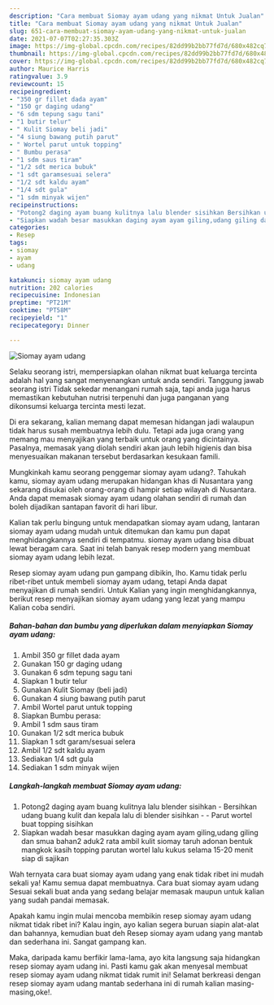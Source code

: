 ```yaml
---
description: "Cara membuat Siomay ayam udang yang nikmat Untuk Jualan"
title: "Cara membuat Siomay ayam udang yang nikmat Untuk Jualan"
slug: 651-cara-membuat-siomay-ayam-udang-yang-nikmat-untuk-jualan
date: 2021-07-07T02:27:35.303Z
image: https://img-global.cpcdn.com/recipes/82dd99b2bb77fd7d/680x482cq70/siomay-ayam-udang-foto-resep-utama.jpg
thumbnail: https://img-global.cpcdn.com/recipes/82dd99b2bb77fd7d/680x482cq70/siomay-ayam-udang-foto-resep-utama.jpg
cover: https://img-global.cpcdn.com/recipes/82dd99b2bb77fd7d/680x482cq70/siomay-ayam-udang-foto-resep-utama.jpg
author: Maurice Harris
ratingvalue: 3.9
reviewcount: 15
recipeingredient:
- "350 gr fillet dada ayam"
- "150 gr daging udang"
- "6 sdm tepung sagu tani"
- "1 butir telur"
- " Kulit Siomay beli jadi"
- "4 siung bawang putih parut"
- " Wortel parut untuk topping"
- " Bumbu perasa"
- "1 sdm saus tiram"
- "1/2 sdt merica bubuk"
- "1 sdt garamsesuai selera"
- "1/2 sdt kaldu ayam"
- "1/4 sdt gula"
- "1 sdm minyak wijen"
recipeinstructions:
- "Potong2 daging ayam buang kulitnya lalu blender sisihkan Bersihkan udang buang kulit dan kepala lalu di blender sisihkan  Parut wortel buat topping sisihkan"
- "Siapkan wadah besar masukkan daging ayam ayam giling,udang giling dan smua bahan2 aduk2 rata ambil kulit siomay taruh adonan bentuk mangkok kasih topping parutan wortel lalu kukus selama 15-20 menit siap di sajikan"
categories:
- Resep
tags:
- siomay
- ayam
- udang

katakunci: siomay ayam udang 
nutrition: 202 calories
recipecuisine: Indonesian
preptime: "PT21M"
cooktime: "PT58M"
recipeyield: "1"
recipecategory: Dinner

---
```



![Siomay ayam udang](https://img-global.cpcdn.com/recipes/82dd99b2bb77fd7d/680x482cq70/siomay-ayam-udang-foto-resep-utama.jpg)

Selaku seorang istri, mempersiapkan olahan nikmat buat keluarga tercinta adalah hal yang sangat menyenangkan untuk anda sendiri. Tanggung jawab seorang istri Tidak sekedar menangani rumah saja, tapi anda juga harus memastikan kebutuhan nutrisi terpenuhi dan juga panganan yang dikonsumsi keluarga tercinta mesti lezat.

Di era  sekarang, kalian memang dapat memesan hidangan jadi walaupun tidak harus susah membuatnya lebih dulu. Tetapi ada juga orang yang memang mau menyajikan yang terbaik untuk orang yang dicintainya. Pasalnya, memasak yang diolah sendiri akan jauh lebih higienis dan bisa menyesuaikan makanan tersebut berdasarkan kesukaan famili. 



Mungkinkah kamu seorang penggemar siomay ayam udang?. Tahukah kamu, siomay ayam udang merupakan hidangan khas di Nusantara yang sekarang disukai oleh orang-orang di hampir setiap wilayah di Nusantara. Anda dapat memasak siomay ayam udang olahan sendiri di rumah dan boleh dijadikan santapan favorit di hari libur.

Kalian tak perlu bingung untuk mendapatkan siomay ayam udang, lantaran siomay ayam udang mudah untuk ditemukan dan kamu pun dapat menghidangkannya sendiri di tempatmu. siomay ayam udang bisa dibuat lewat beragam cara. Saat ini telah banyak resep modern yang membuat siomay ayam udang lebih lezat.

Resep siomay ayam udang pun gampang dibikin, lho. Kamu tidak perlu ribet-ribet untuk membeli siomay ayam udang, tetapi Anda dapat menyajikan di rumah sendiri. Untuk Kalian yang ingin menghidangkannya, berikut resep menyajikan siomay ayam udang yang lezat yang mampu Kalian coba sendiri.

<!--inarticleads1-->

##### Bahan-bahan dan bumbu yang diperlukan dalam menyiapkan Siomay ayam udang:

1. Ambil 350 gr fillet dada ayam
1. Gunakan 150 gr daging udang
1. Gunakan 6 sdm tepung sagu tani
1. Siapkan 1 butir telur
1. Gunakan  Kulit Siomay (beli jadi)
1. Gunakan 4 siung bawang putih parut
1. Ambil  Wortel parut untuk topping
1. Siapkan  Bumbu perasa:
1. Ambil 1 sdm saus tiram
1. Gunakan 1/2 sdt merica bubuk
1. Siapkan 1 sdt garam/sesuai selera
1. Ambil 1/2 sdt kaldu ayam
1. Sediakan 1/4 sdt gula
1. Sediakan 1 sdm minyak wijen




<!--inarticleads2-->

##### Langkah-langkah membuat Siomay ayam udang:

1. Potong2 daging ayam buang kulitnya lalu blender sisihkan - Bersihkan udang buang kulit dan kepala lalu di blender sisihkan -  - Parut wortel buat topping sisihkan
1. Siapkan wadah besar masukkan daging ayam ayam giling,udang giling dan smua bahan2 aduk2 rata ambil kulit siomay taruh adonan bentuk mangkok kasih topping parutan wortel lalu kukus selama 15-20 menit siap di sajikan




Wah ternyata cara buat siomay ayam udang yang enak tidak ribet ini mudah sekali ya! Kamu semua dapat membuatnya. Cara buat siomay ayam udang Sesuai sekali buat anda yang sedang belajar memasak maupun untuk kalian yang sudah pandai memasak.

Apakah kamu ingin mulai mencoba membikin resep siomay ayam udang nikmat tidak ribet ini? Kalau ingin, ayo kalian segera buruan siapin alat-alat dan bahannya, kemudian buat deh Resep siomay ayam udang yang mantab dan sederhana ini. Sangat gampang kan. 

Maka, daripada kamu berfikir lama-lama, ayo kita langsung saja hidangkan resep siomay ayam udang ini. Pasti kamu gak akan menyesal membuat resep siomay ayam udang nikmat tidak rumit ini! Selamat berkreasi dengan resep siomay ayam udang mantab sederhana ini di rumah kalian masing-masing,oke!.

